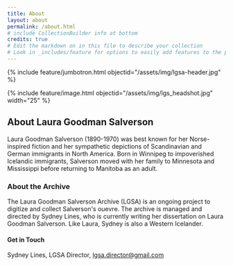 ```yaml
---
title: About
layout: about
permalink: /about.html
# include CollectionBuilder info at bottom
credits: true
# Edit the markdown on in this file to describe your collection
# Look in _includes/feature for options to easily add features to the page
---
```


{% include feature/jumbotron.html objectid="/assets/img/lgsa-header.jpg" %} 

{% include feature/image.html objectid="/assets/img/lgs_headshot.jpg" width="25" %} 

## About Laura Goodman Salverson

Laura Goodman Salverson (1890-1970) was best known for her Norse-inspired fiction and her sympathetic depictions of Scandinavian and German immigrants in North America. 
Born in Winnipeg to impoverished Icelandic immigrants, Salverson moved with her family to Minnesota and Mississippi before returning to Manitoba as an adult.

### About the Archive
The Laura Goodman Salverson Archive (LGSA) is an ongoing project to digitize and collect Salverson's ouevre. The archive is managed and directed by Sydney Lines, who is currently writing her dissertation on Laura Goodman Salverson. Like Laura, Sydney is also a Western Icelander. 

#### Get in Touch
Sydney Lines, LGSA Director, [lgsa.director@gmail.com](mailto:lgsa.director@gmail.com) 
